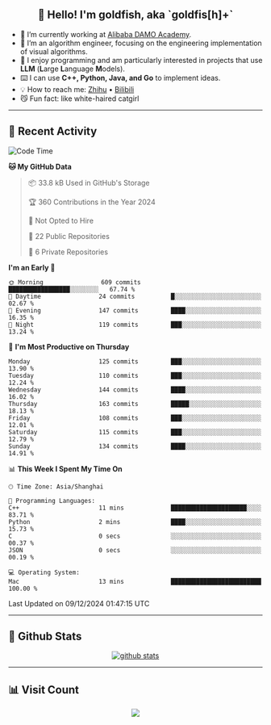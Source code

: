 
<h2 align="center">👋 Hello! I'm goldfish, aka `goldfis[h]+`</h2>

- 📍 I’m currently working at [Alibaba DAMO Academy](https://damo.alibaba.com/).  
- 🌱 I’m an algorithm engineer, focusing on the engineering implementation of visual algorithms.  
- 💬 I enjoy programming and am particularly interested in projects that use **LLM** (**L**arge **L**anguage **M**odels).   
- ⌨️ I can use **C++, Python, Java, and Go** to implement ideas.  
- 💡 How to reach me: [Zhihu](https://www.zhihu.com/people/goldfishh) • [Bilibili](https://space.bilibili.com/11349246)  
- 😼 Fun fact: like white-haired catgirl  

-------

## 🔧 Recent Activity

<!--START_SECTION:waka-->
![Code Time](http://img.shields.io/badge/Code%20Time-91%20hrs%207%20mins-blue)

**🐱 My GitHub Data** 

> 📦 33.8 kB Used in GitHub's Storage 
 > 
> 🏆 360 Contributions in the Year 2024
 > 
> 🚫 Not Opted to Hire
 > 
> 📜 22 Public Repositories 
 > 
> 🔑 6 Private Repositories 
 > 
**I'm an Early 🐤** 

```text
🌞 Morning                609 commits         █████████████████░░░░░░░░   67.74 % 
🌆 Daytime                24 commits          █░░░░░░░░░░░░░░░░░░░░░░░░   02.67 % 
🌃 Evening                147 commits         ████░░░░░░░░░░░░░░░░░░░░░   16.35 % 
🌙 Night                  119 commits         ███░░░░░░░░░░░░░░░░░░░░░░   13.24 % 
```
📅 **I'm Most Productive on Thursday** 

```text
Monday                   125 commits         ███░░░░░░░░░░░░░░░░░░░░░░   13.90 % 
Tuesday                  110 commits         ███░░░░░░░░░░░░░░░░░░░░░░   12.24 % 
Wednesday                144 commits         ████░░░░░░░░░░░░░░░░░░░░░   16.02 % 
Thursday                 163 commits         █████░░░░░░░░░░░░░░░░░░░░   18.13 % 
Friday                   108 commits         ███░░░░░░░░░░░░░░░░░░░░░░   12.01 % 
Saturday                 115 commits         ███░░░░░░░░░░░░░░░░░░░░░░   12.79 % 
Sunday                   134 commits         ████░░░░░░░░░░░░░░░░░░░░░   14.91 % 
```


📊 **This Week I Spent My Time On** 

```text
🕑︎ Time Zone: Asia/Shanghai

💬 Programming Languages: 
C++                      11 mins             █████████████████████░░░░   83.71 % 
Python                   2 mins              ████░░░░░░░░░░░░░░░░░░░░░   15.73 % 
C                        0 secs              ░░░░░░░░░░░░░░░░░░░░░░░░░   00.37 % 
JSON                     0 secs              ░░░░░░░░░░░░░░░░░░░░░░░░░   00.19 % 

💻 Operating System: 
Mac                      13 mins             █████████████████████████   100.00 % 
```


 Last Updated on 09/12/2024 01:47:15 UTC
<!--END_SECTION:waka-->

-------

## 📆 Github Stats

<p align="center">
    <a href="https://github.com/anuraghazra/github-readme-stats">
      <img src="https://github-readme-stats.vercel.app/api?username=goldfishh&show_icons=true&theme=dracula" alt="github stats" />
    </a>
</p>

-------

## 📊 Visit Count

<p align="center">
  <a href="https://count.getloli.com/"><img src="https://count.getloli.com/get/@:goldfishh?theme=rule34"></a>
</p>

